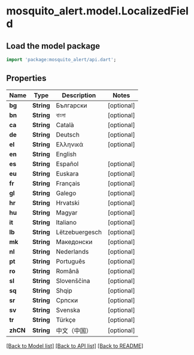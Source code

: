 # mosquito_alert.model.LocalizedField

## Load the model package
```dart
import 'package:mosquito_alert/api.dart';
```

## Properties
Name | Type | Description | Notes
------------ | ------------- | ------------- | -------------
**bg** | **String** | Български | [optional] 
**bn** | **String** | বাংলা | [optional] 
**ca** | **String** | Català | [optional] 
**de** | **String** | Deutsch | [optional] 
**el** | **String** | Ελληνικά | [optional] 
**en** | **String** | English | 
**es** | **String** | Español | [optional] 
**eu** | **String** | Euskara | [optional] 
**fr** | **String** | Français | [optional] 
**gl** | **String** | Galego | [optional] 
**hr** | **String** | Hrvatski | [optional] 
**hu** | **String** | Magyar | [optional] 
**it** | **String** | Italiano | [optional] 
**lb** | **String** | Lëtzebuergesch | [optional] 
**mk** | **String** | Македонски | [optional] 
**nl** | **String** | Nederlands | [optional] 
**pt** | **String** | Português | [optional] 
**ro** | **String** | Română | [optional] 
**sl** | **String** | Slovenščina | [optional] 
**sq** | **String** | Shqip | [optional] 
**sr** | **String** | Српски | [optional] 
**sv** | **String** | Svenska | [optional] 
**tr** | **String** | Türkçe | [optional] 
**zhCN** | **String** | 中文（中国） | [optional] 

[[Back to Model list]](../README.md#documentation-for-models) [[Back to API list]](../README.md#documentation-for-api-endpoints) [[Back to README]](../README.md)


